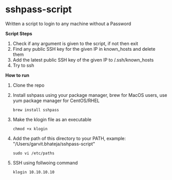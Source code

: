 # sshpass-script

Written a script to login to any machine without a Password

**Script Steps**

1. Check if any argument is given to the script, if not then exit
2. Find any public SSH key for the given IP in known_hosts and delete them
3. Add the latest public SSH key of the given IP to /.ssh/known_hosts
4. Try to ssh


**How to run**

1. Clone the repo 

2. Install sshpass using your package manager, brew for MacOS users, use yum package manager for CentOS/RHEL
   ```
   brew install sshpass
   ```

4. Make the klogin file as an executable
   ```
   chmod +x klogin
   ```

6. Add the path of this directory to your PATH, example: "/Users/garvit.bhateja/sshpass-script"
   ```
   sudo vi /etc/paths
   ```

8. SSH using follwoing command
   ```
   klogin 10.10.10.10
   ```
